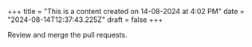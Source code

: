 +++
title = "This is a content created on 14-08-2024 at 4:02 PM"
date = "2024-08-14T12:37:43.225Z"
draft = false
+++

  Review and merge the pull requests.
        